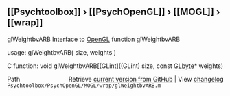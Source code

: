 ## [[Psychtoolbox]] &#8250; [[PsychOpenGL]] &#8250; [[MOGL]] &#8250; [[wrap]]

glWeightbvARB  Interface to [OpenGL](OpenGL) function glWeightbvARB  
  
usage:  glWeightbvARB( size, weights )  
  
C function:  void glWeightbvARB[(GLint]((GLint) size, const [GLbyte](GLbyte)\* weights)  




<div class="code_header" style="text-align:right;">
  <span style="float:left;">Path&nbsp;&nbsp;</span> <span class="counter">Retrieve <a href=
  "https://raw.github.com/Psychtoolbox-3/Psychtoolbox-3/beta/Psychtoolbox/PsychOpenGL/MOGL/wrap/glWeightbvARB.m">current version from GitHub</a> | View <a href=
  "https://github.com/Psychtoolbox-3/Psychtoolbox-3/commits/beta/Psychtoolbox/PsychOpenGL/MOGL/wrap/glWeightbvARB.m">changelog</a></span>
</div>
<div class="code">
  <code>Psychtoolbox/PsychOpenGL/MOGL/wrap/glWeightbvARB.m</code>
</div>


